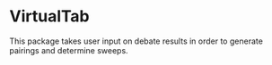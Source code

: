 # VirtualTab
This package takes user input on debate results in order to generate pairings and determine sweeps. 
